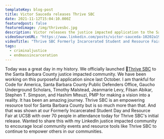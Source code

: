 ```yaml
---
templateKey: blog-post
title: Victor Sauceda releases Thrive SBC
date: 2021-11-12T15:04:10.000Z
featuredpost: false
featuredimage: /img/thrivesbc.jpg
description: Victor releases the justice impacted application to the Santa Barbara County community.
videoSourceURL: "https://www.linkedin.com/posts/victor-sauceda-10202a190_codeforamerica-thrivesbc-resourcefair-activity-6865179777792385024-dVSC"
videoTitle: "Thrive SBC Formerly Incarcerated Student and Resource Fair at UCSB"
tags:
  - criminaljustice
  - endmassincarceration
---
```


<!-- ![flavor wheel](/img/flavor_wheel.jpg) -->

Today was a great day in my history. We officially launched 🌱[Thrive SBC](https://www.thrivesbc.com/) to the Santa Barbara County justice impacted community. We have been working on this purposeful application since last October. I am thankful for Code for America, Santa Barbara County Public Defenders Office, Gaucho Underground Scholars, Timothy Malstead, Jeanmarie Levy, Filsan Abikar, Stephen T. Simpson, and Hashim Mteuzi, PMP for making a vision into a reality. It has been an amazing journey. Thrive SBC is an empowering resource tool for Santa Barbara County but is so much more than that. And that was shown at our Formerly Incarcerated Student Day and Resource Fair at UCSB with over 70 people in attendance today for Thrive SBC's initial release. Wanted to share this with my LinkedIn justice impacted community to encourage local community events and resource tools like Thrive SBC to continue to empower others in our communities.
